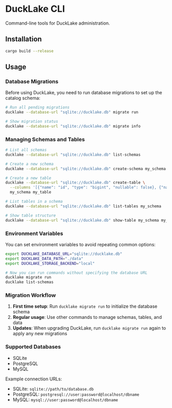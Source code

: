 # DuckLake CLI

Command-line tools for DuckLake administration.

## Installation

```bash
cargo build --release
```

## Usage

### Database Migrations

Before using DuckLake, you need to run database migrations to set up the catalog schema:

```bash
# Run all pending migrations
ducklake --database-url "sqlite://ducklake.db" migrate run

# Show migration status
ducklake --database-url "sqlite://ducklake.db" migrate info
```

### Managing Schemas and Tables

```bash
# List all schemas
ducklake --database-url "sqlite://ducklake.db" list-schemas

# Create a new schema
ducklake --database-url "sqlite://ducklake.db" create-schema my_schema

# Create a new table
ducklake --database-url "sqlite://ducklake.db" create-table \
  --columns '[{"name": "id", "type": "bigint", "nullable": false}, {"name": "name", "type": "string", "nullable": true}]' \
  my_schema my_table

# List tables in a schema
ducklake --database-url "sqlite://ducklake.db" list-tables my_schema

# Show table structure
ducklake --database-url "sqlite://ducklake.db" show-table my_schema my_table
```

### Environment Variables

You can set environment variables to avoid repeating common options:

```bash
export DUCKLAKE_DATABASE_URL="sqlite://ducklake.db"
export DUCKLAKE_DATA_PATH="./data"
export DUCKLAKE_STORAGE_BACKEND="local"

# Now you can run commands without specifying the database URL
ducklake migrate run
ducklake list-schemas
```

### Migration Workflow

1. **First time setup**: Run `ducklake migrate run` to initialize the database schema
2. **Regular usage**: Use other commands to manage schemas, tables, and data
3. **Updates**: When upgrading DuckLake, run `ducklake migrate run` again to apply any new migrations

### Supported Databases

- SQLite
- PostgreSQL
- MySQL

Example connection URLs:

- SQLite: `sqlite://path/to/database.db`
- PostgreSQL: `postgresql://user:password@localhost/dbname`
- MySQL: `mysql://user:password@localhost/dbname`
